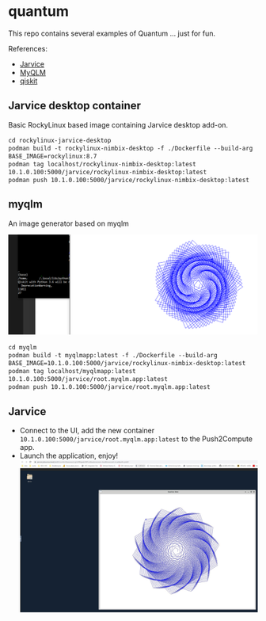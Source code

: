 # quantum

This repo contains several examples of Quantum ... just for fun.

References:

* [Jarvice](https://github.com/nimbix)
* [MyQLM](https://github.com/myqlm)
* [qiskit](https://qiskit.org/)

## Jarvice desktop container

Basic RockyLinux based image containing Jarvice desktop add-on.

```
cd rockylinux-jarvice-desktop
podman build -t rockylinux-nimbix-desktop -f ./Dockerfile --build-arg BASE_IMAGE=rockylinux:8.7
podman tag localhost/rockylinux-nimbix-desktop:latest 10.1.0.100:5000/jarvice/rockylinux-nimbix-desktop:latest
podman push 10.1.0.100:5000/jarvice/rockylinux-nimbix-desktop:latest
```

## myqlm

An image generator based on myqlm

![myqlm](images/myqlm.png?raw=true "myqlm")

```
cd myqlm
podman build -t myqlmapp:latest -f ./Dockerfile --build-arg BASE_IMAGE=10.1.0.100:5000/jarvice/rockylinux-nimbix-desktop:latest
podman tag localhost/myqlmapp:latest 10.1.0.100:5000/jarvice/root.myqlm.app:latest
podman push 10.1.0.100:5000/jarvice/root.myqlm.app:latest
```
## Jarvice

* Connect to the UI, add the new container `10.1.0.100:5000/jarvice/root.myqlm.app:latest` to the Push2Compute app.
* Launch the application, enjoy!
![myqlm](images/jarvice.JPG?raw=true "myqlm")


